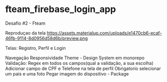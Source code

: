 # fteam_firebase_login_app
Desafio #2 - Fteam

Reproduçao da tela
https://assets.materialup.com/uploads/e1470cb6-ecaf-46fb-9114-8d0956d58d6b/preview.png

Telas: Registro, Perfil e Login

Navegação
Responsividade
Theme - Design System em monorepo
Validação:
    Regex em todos os campos(qual a validação, a sua escolha)
    Adicionar campo de CPF e Telefone na tela de perfil
    Obrigatorio selecionar um pais e uma foto
Pegar imagem do dispositivo - Package
